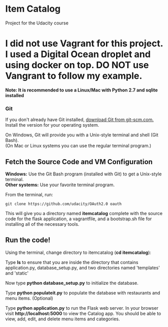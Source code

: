 # Item Catalog
Project for the Udacity course
# I did not use Vagrant for this project. I used a Digital Ocean droplet and using docker on top. DO NOT use Vangrant to follow my example.

**Note: It is recommended to use a Linux/Mac with Python 2.7 and sqlite installed**

### Git

If you don't already have Git installed, [download Git from git-scm.com.](http://git-scm.com/downloads) Install the version for your operating system.

On Windows, Git will provide you with a Unix-style terminal and shell (Git Bash).  
(On Mac or Linux systems you can use the regular terminal program.)

## Fetch the Source Code and VM Configuration

**Windows:** Use the Git Bash program (installed with Git) to get a Unix-style terminal.  
**Other systems:** Use your favorite terminal program.

From the terminal, run:

    git clone https://github.com/udacity/OAuth2.0 oauth

This will give you a directory named **itemcatalog** complete with the source code for the flask application, a vagrantfile, and a bootstrap.sh file for installing all of the necessary tools.

## Run the code!

Using the terminal, change directory to itemcatalog (**cd itemcatalog**):


Type **ls** to ensure that you are inside the directory that contains application.py, database_setup.py, and two directories named 'templates' and 'static'

Now type **python database_setup.py** to initialize the database.

Type **python populateit.py** to populate the database with restaurants and menu items. (Optional)

Type **python application.py** to run the Flask web server. In your browser visit **http://localhost:5000** to view the Catalog app.  You should be able to view, add, edit, and delete menu items and categories.
